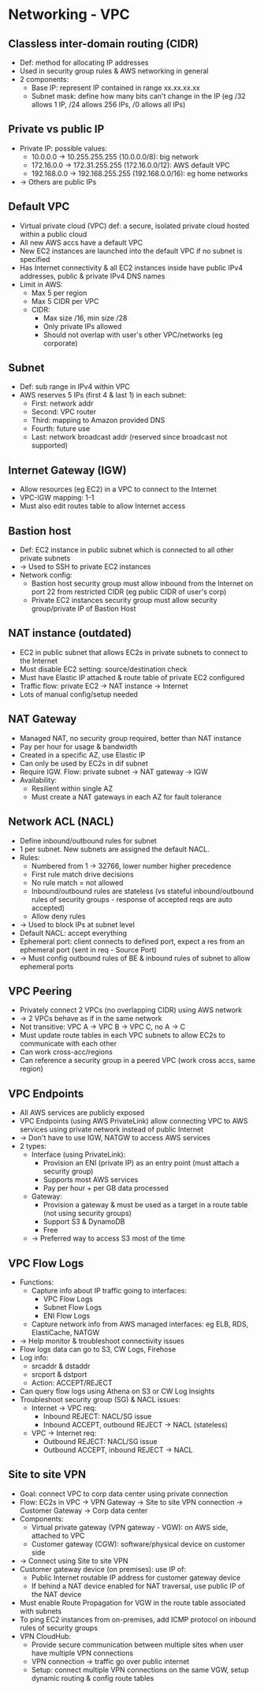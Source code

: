# Networking - VPC
## Classless inter-domain routing (CIDR)
- Def: method for allocating IP addresses
- Used in security group rules & AWS networking in general
- 2 components:
  - Base IP: represent IP contained in range xx.xx.xx.xx
  - Subnet mask: define how many bits can't change in the IP (eg /32 allows 1 IP, /24 allows 256 IPs, /0 allows all IPs)
## Private vs public IP
- Private IP: possible values:
  - 10.0.0.0 -> 10.255.255.255 (10.0.0.0/8): big network
  - 172.16.0.0 -> 172.31.255.255 (172.16.0.0/12): AWS default VPC
  - 192.168.0.0 -> 192.168.255.255 (192.168.0.0/16): eg home networks
- -> Others are public IPs
## Default VPC
- Virtual private cloud (VPC) def: a secure, isolated private cloud hosted within a public cloud
- All new AWS accs have a default VPC
- New EC2 instances are launched into the default VPC if no subnet is specified
- Has Internet connectivity & all EC2 instances inside have public IPv4 addresses, public & private IPv4 DNS names
- Limit in AWS:
  - Max 5 per region
  - Max 5 CIDR per VPC
  - CIDR:
    - Max size /16, min size /28
    - Only private IPs allowed
    - Should not overlap with user's other VPC/networks (eg corporate)
## Subnet
- Def: sub range in IPv4 within VPC
- AWS reserves 5 IPs (first 4 & last 1) in each subnet:
  - First: network addr
  - Second: VPC router
  - Third: mapping to Amazon provided DNS
  - Fourth: future use
  - Last: network broadcast addr (reserved since broadcast not supported)
## Internet Gateway (IGW)
- Allow resources (eg EC2) in a VPC to connect to the Internet
- VPC-IGW mapping: 1-1
- Must also edit routes table to allow Internet access
## Bastion host
- Def: EC2 instance in public subnet which is connected to all other private subnets
- -> Used to SSH to private EC2 instances
- Network config:
  - Bastion host security group must allow inbound from the Internet on port 22 from restricted CIDR (eg public CIDR of user's corp)
  - Private EC2 instances security group must allow security group/private IP of Bastion Host
## NAT instance (outdated)
- EC2 in public subnet that allows EC2s in private subnets to connect to the Internet
- Must disable EC2 setting: source/destination check
- Must have Elastic IP attached & route table of private EC2 configured
- Traffic flow: private EC2 -> NAT instance -> Internet
- Lots of manual config/setup needed
## NAT Gateway
- Managed NAT, no security group required, better than NAT instance
- Pay per hour for usage & bandwidth
- Created in a specific AZ, use Elastic IP
- Can only be used by EC2s in dif subnet
- Require IGW. Flow: private subnet -> NAT gateway -> IGW
- Availability:
  - Resilient within single AZ
  - Must create a NAT gateways in each AZ for fault tolerance
## Network ACL (NACL)
- Define inbound/outbound rules for subnet
- 1 per subnet. New subnets are assigned the default NACL.
- Rules:
  - Numbered from 1 -> 32766, lower number higher precedence
  - First rule match drive decisions
  - No rule match = not allowed
  - Inbound/outbound rules are stateless
  (vs stateful inbound/outbound rules of security groups - response of accepted reqs are auto accepted)
  - Allow deny rules
- -> Used to block IPs at subnet level
- Default NACL: accept everything
- Ephemeral port: client connects to defined port, expect a res from an ephemeral port (sent in req - Source Port)
- -> Must config outbound rules of BE & inbound rules of subnet to allow ephemeral ports
## VPC Peering
- Privately connect 2 VPCs (no overlapping CIDR) using AWS network
- -> 2 VPCs behave as if in the same network
- Not transitive: VPC A -> VPC B -> VPC C, no A -> C
- Must update route tables in each VPC subnets to allow EC2s to communicate with each other
- Can work cross-acc/regions
- Can reference a security group in a peered VPC (work cross accs, same region)
## VPC Endpoints
- All AWS services are publicly exposed
- VPC Endpoints (using AWS PrivateLink) allow connecting VPC to AWS services using private network instead of public Internet
- -> Don't have to use IGW, NATGW to access AWS services
- 2 types:
  - Interface (using PrivateLink):
    - Provision an ENI (private IP) as an entry point (must attach a security group)
    - Supports most AWS services
    - Pay per hour + per GB data processed
  - Gateway:
    - Provision a gateway & must be used as a target in a route table (not using security groups)
    - Support S3 & DynamoDB
    - Free
  - -> Preferred way to access S3 most of the time
## VPC Flow Logs
- Functions:
  - Capture info about IP traffic going to interfaces:
    - VPC Flow Logs
    - Subnet Flow Logs
    - ENI Flow Logs
  - Capture network info from AWS managed interfaces: eg ELB, RDS, ElastiCache, NATGW
- -> Help monitor & troubleshoot connectivity issues
- Flow logs data can go to S3, CW Logs, Firehose
- Log info:
  - srcaddr & dstaddr
  - srcport & dstport
  - Action: ACCEPT/REJECT
- Can query flow logs using Athena on S3 or CW Log Insights
- Troubleshoot security group (SG) & NACL issues:
  - Internet -> VPC req:
    - Inbound REJECT: NACL/SG issue
    - Inbound ACCEPT, outbound REJECT -> NACL (stateless)
  - VPC -> Internet req:
    - Outbound REJECT: NACL/SG issue
    - Outbound ACCEPT, inbound REJECT -> NACL
## Site to site VPN
- Goal: connect VPC to corp data center using private connection
- Flow: EC2s in VPC -> VPN Gateway -> Site to site VPN connection -> Customer Gateway -> Corp data center
- Components:
  - Virtual private gateway (VPN gateway - VGW): on AWS side, attached to VPC
  - Customer gateway (CGW): software/physical device on customer side
- -> Connect using Site to site VPN
- Customer gateway device (on premises): use IP of:
  - Public Internet routable IP address for customer gateway device
  - If behind a NAT device enabled for NAT traversal, use public IP of the NAT device
- Must enable Route Propagation for VGW in the route table associated with subnets
- To ping EC2 instances from on-premises, add ICMP protocol on inbound rules of security groups
- VPN CloudHub:
  - Provide secure communication between multiple sites when user have multiple VPN connections
  - VPN connection -> traffic go over public internet
  - Setup: connect multiple VPN connections on the same VGW, setup dynamic routing & config route tables